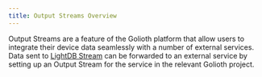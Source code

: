 ```yaml
---
title: Output Streams Overview
---
```


Output Streams are a feature of the Golioth platform that allow users to
integrate their device data seamlessly with a number of external services. Data
sent to [LightDB Stream](/data-routing/application-services/lightdb-stream) can
be forwarded to an external service by setting up an Output Stream for the
service in the relevant Golioth project.
